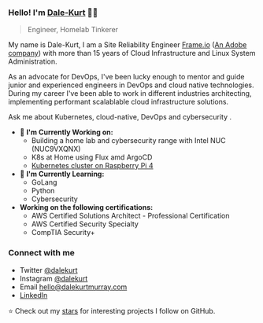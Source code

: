 ### Hello! I'm [Dale-Kurt](https://www.dalekurtmurray.com) 👋🏼
> Engineer, Homelab Tinkerer


My name is Dale-Kurt, I am a Site Reliability Engineer [Frame.io](https://www.frame.io) ([An Adobe company](https://news.adobe.com/news/news-details/2021/Adobe-Completes-Acquisition-of-Frame.io/default.aspx)) with more than 15 years of Cloud Infrastructure and Linux System Administration. 

As an advocate for DevOps, I've been lucky enough to mentor and guide junior and experienced engineers in DevOps and cloud native technologies. During my career I've been able to work in different industries architecting, implementing performant scalablable cloud infrastructure solutions. 

Ask me about Kubernetes, cloud-native, DevOps and cybersecurity .

- 🔬 **I'm Currently Working on:**
  -  Building a home lab and cybersecurity range with Intel NUC (NUC9VXQNX)
  - K8s at Home using Flux amd ArgoCD
  - [Kubernetes cluster on Raspberry Pi 4](https://github.com/dalekurt/kubernetes-the-fun-way)
- 🌱 **I'm Currently Learning:**
  -  GoLang
  -  Python
  -  Cybersecurity
- **Working on the following certifications:**
  - AWS Certified Solutions Architect - Professional Certification
  - AWS Certified Security Specialty
  - CompTIA Security+

### Connect with me
- Twitter [@dalekurt](https://www.twitter.com/dalekurt)
- Instagram [@dalekurt](https://www.instagram.com/dalekurt)
- Email [hello@dalekurtmurray.com](mailto:hello@dalekurtmurray.com)
- [LinkedIn](https://www.linkedin.com/in/dalekurtmurray/)

⭐️ Check out my [stars](https://github.com/dalekurt?tab=stars) for interesting projects I follow on GitHub.
